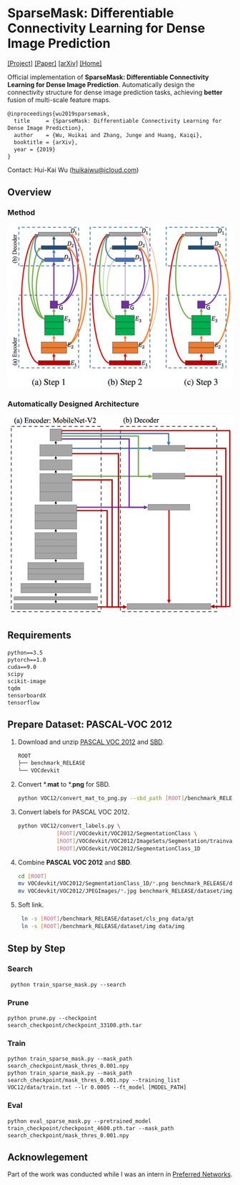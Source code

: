 # SparseMask: Differentiable Connectivity Learning for Dense Image Prediction
[[Project]](http://wuhuikai.me/SparseMask/)    [[Paper]](http://wuhuikai.me/SparseMask/sparse_mask.pdf)    [[arXiv]]()    [[Home]](http://wuhuikai.me)

Official implementation of **SparseMask: Differentiable Connectivity Learning for Dense Image Prediction**.
Automatically design the connectivity structure for dense image prediction tasks, achieving **better** fusion of multi-scale feature maps.
```
@inproceedings{wu2019sparsemask,
  title     = {SparseMask: Differentiable Connectivity Learning for Dense Image Prediction},
  author    = {Wu, Huikai and Zhang, Junge and Huang, Kaiqi},
  booktitle = {arXiv},
  year = {2019}
}
```
Contact: Hui-Kai Wu (huikaiwu@icloud.com)

## Overview
### Method
![](images/method.png)
### Automatically Designed Architecture
![](images/arch.png)

## Requirements
```
python==3.5
pytorch==1.0
cuda==9.0
scipy
scikit-image
tqdm
tensorboardX
tensorflow
```

## Prepare Dataset: PASCAL-VOC 2012
1. Download and unzip [PASCAL VOC 2012](http://host.robots.ox.ac.uk/pascal/VOC/voc2012/VOCtrainval_11-May-2012.tar) and [SBD](http://www.eecs.berkeley.edu/Research/Projects/CS/vision/grouping/semantic_contours/benchmark.tgz).
    ```sh
    ROOT
    ├── benchmark_RELEASE
    └── VOCdevkit
    ```
2. Convert *.**mat** to *.**png** for SBD.
    ```sh
    python VOC12/convert_mat_to_png.py --sbd_path [ROOT]/benchmark_RELEASE
    ```
3. Convert labels for PASCAL VOC 2012.
    ```sh
    python VOC12/convert_labels.py \
                [ROOT]/VOCdevkit/VOC2012/SegmentationClass \
                [ROOT]/VOCdevkit/VOC2012/ImageSets/Segmentation/trainval.txt \
                [ROOT]/VOCdevkit/VOC2012/SegmentationClass_1D
    ```
4. Combine **PASCAL VOC 2012** and **SBD**.
    ```sh
    cd [ROOT]
    mv VOCdevkit/VOC2012/SegmentationClass_1D/*.png benchmark_RELEASE/dataset/cls_png/
    mv VOCdevkit/VOC2012/JPEGImages/*.jpg benchmark_RELEASE/dataset/img/
    ```
5. Soft link.
    ```sh
     ln -s [ROOT]/benchmark_RELEASE/dataset/cls_png data/gt
     ln -s [ROOT]/benchmark_RELEASE/dataset/img data/img
    ```

## Step by Step
### Search
```
 python train_sparse_mask.py --search
```

### Prune
```
python prune.py --checkpoint search_checkpoint/checkpoint_33100.pth.tar
```

### Train
```
python train_sparse_mask.py --mask_path search_checkpoint/mask_thres_0.001.npy
python train_sparse_mask.py --mask_path search_checkpoint/mask_thres_0.001.npy --training_list VOC12/data/train.txt --lr 0.0005 --ft_model [MODEL_PATH]
```

### Eval
```
python eval_sparse_mask.py --pretrained_model train_checkpoint/checkpoint_4600.pth.tar --mask_path search_checkpoint/mask_thres_0.001.npy
```

## Acknowlegement
Part of the work was conducted while I was an intern in [Preferred Networks](https://www.preferred-networks.jp/en/).